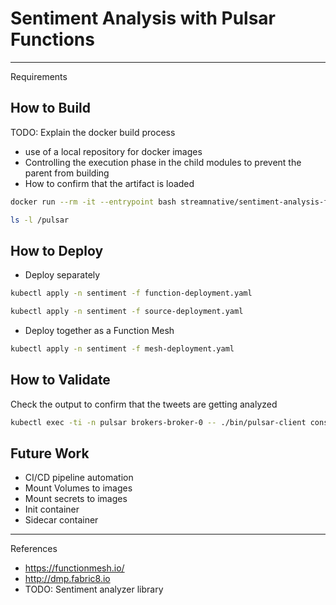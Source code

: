 # Sentiment Analysis with Pulsar Functions

---
Requirements

## How to Build

TODO: Explain the docker build process
- use of a local repository for docker images
- Controlling the execution phase in the child modules to prevent the parent from building
- How to confirm that the artifact is loaded

```bash
docker run --rm -it --entrypoint bash streamnative/sentiment-analysis-function:1.0.0

ls -l /pulsar

```

## How to Deploy

- Deploy separately 

```bash
kubectl apply -n sentiment -f function-deployment.yaml

kubectl apply -n sentiment -f source-deployment.yaml
```

- Deploy together as a Function Mesh

```bash
kubectl apply -n sentiment -f mesh-deployment.yaml
```

## How to Validate

Check the output to confirm that the tweets are getting analyzed
```bash
kubectl exec -ti -n pulsar brokers-broker-0 -- ./bin/pulsar-client consume -n 0 -s my-sub persistent://public/default/tweet-output-topic
```

## Future Work

- CI/CD pipeline automation
- Mount Volumes to images
- Mount secrets to images
- Init container
- Sidecar container

---
References

- https://functionmesh.io/
- http://dmp.fabric8.io
- TODO: Sentiment analyzer library